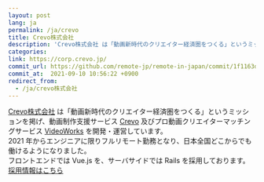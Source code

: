 ```yaml
---
layout: post
lang: ja
permalink: /ja/crevo
title: Crevo株式会社
description: 'Crevo株式会社 は「動画新時代のクリエイター経済圏をつくる」というミッションを掲げ、動画制作支援サービス Crevo 及びプロ動画クリエイターマッチングサービス VideoWorks を開発・運営しています。 2021 年からエンジニアに限りフルリモート勤務となり、日本全国どこからでも働けるようになりました。 フロントエンドでは Vue.js を、サーバサイドでは Rails を採用しております。 採用情報はこちら'
categories: 
link: https://corp.crevo.jp/
commit_url: https://github.com/remote-jp/remote-in-japan/commit/1f1163d1faa1e3caf8ca19644e904b627f04518e
commit_at:  2021-09-10 10:56:22 +0900
redirect_from:
  - /ja/crevo株式会社
---
```


<p><a href="https://corp.crevo.jp/">Crevo株式会社</a> は「動画新時代のクリエイター経済圏をつくる」というミッションを掲げ、動画制作支援サービス <a href="https://crevo.jp/">Crevo</a> 及びプロ動画クリエイターマッチングサービス <a href="https://videoworks.com/">VideoWorks</a> を開発・運営しています。<br />2021 年からエンジニアに限りフルリモート勤務となり、日本全国どこからでも働けるようになりました。<br />フロントエンドでは Vue.js を、サーバサイドでは Rails を採用しております。<br /><a href="https://corp.crevo.jp/recruit">採用情報はこちら</a></p>
